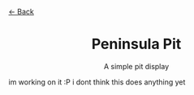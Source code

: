 <a href="../../README.md" class="back">← Back</a>

<div>
    <h1 id="peninsula-pit" align="center">Peninsula Pit</h1>
    <p align="center">A simple pit display</p>
</div>

im working on it :P i dont think this does anything yet
